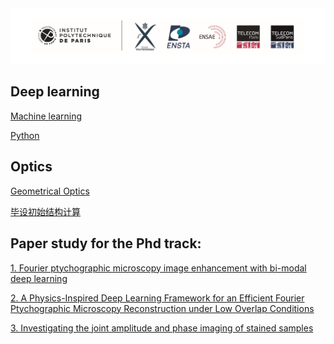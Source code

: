 <div align="center"><img src="./cover.png" width="800"></div>

## Deep learning

[Machine learning](./ML/MachineLearning.md)

[Python](./ML/Python.md)



## Optics

[Geometrical Optics](./GO.md)

[毕设初始结构计算](./Bishe.md)

## Paper study for the Phd track:

[1. Fourier ptychographic microscopy image enhancement with bi-modal deep learning](./Paper1.md)

[2. A Physics-Inspired Deep Learning Framework for an Efficient Fourier Ptychographic Microscopy Reconstruction under Low Overlap Conditions
](./Paper2.md)

[3. Investigating the joint amplitude and phase imaging of stained samples](./Paper3.md)